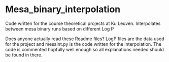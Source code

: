 # Mesa_binary_interpolation
Code written for the course theoretical projects at Ku Leuven. Interpolates between mesa binary runs based on different Log P


Does anyone actually read these Readme files?
LogP files are the data used for the project and mesaint.py is the code written for the interpolation. The code is commented hopfully well enough so all explanations needed should be found in there.
